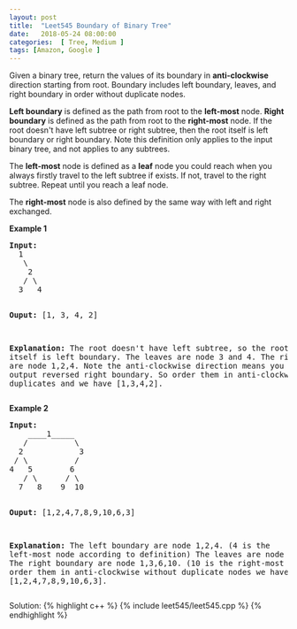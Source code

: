 ```yaml
---
layout: post
title:  "Leet545 Boundary of Binary Tree"
date:   2018-05-24 08:00:00
categories:  [ Tree, Medium ]
tags: [Amazon, Google ]
---
```

<div class="question-description__2cX5"><div><p>Given a binary tree, return the values of its boundary in <b>anti-clockwise</b> direction starting from root.
Boundary includes left boundary, leaves, and right boundary in order without duplicate nodes. </p>

<p><b>Left boundary</b> is defined as the path from root to the <b>left-most</b> node. <b>Right boundary</b> is defined as the path from root to the <b>right-most</b> node. If the root doesn't have left subtree or right subtree, then the root itself is left boundary or right boundary. Note this definition only applies to the input binary tree, and not applies to any subtrees.</p>

<p>The <b>left-most</b> node is defined as a <b>leaf</b> node you could reach when you always firstly travel to the left subtree if exists. If not, travel to the right subtree. Repeat until you reach a leaf node.</p>

<p>The <b>right-most</b> node is also defined by the same way with left and right exchanged.</p>

<p>
<b>Example 1</b><br>
</p><pre><b>Input:</b>
  1
   \
    2
   / \
  3   4

<b>Ouput:</b>
[1, 3, 4, 2]

<b>Explanation:</b>
The root doesn't have left subtree, so the root itself is left boundary.
The leaves are node 3 and 4.
The right boundary are node 1,2,4. Note the anti-clockwise direction means you should output reversed right boundary.
So order them in anti-clockwise without duplicates and we have [1,3,4,2].
</pre>
<p></p>

<p>
<b>Example 2</b><br>
</p><pre><b>Input:</b>
    ____1_____
   /          \
  2            3
 / \          / 
4   5        6   
   / \      / \
  7   8    9  10  
       
<b>Ouput:</b>
[1,2,4,7,8,9,10,6,3]

<b>Explanation:</b>
The left boundary are node 1,2,4. (4 is the left-most node according to definition)
The leaves are node 4,7,8,9,10.
The right boundary are node 1,3,6,10. (10 is the right-most node).
So order them in anti-clockwise without duplicate nodes we have [1,2,4,7,8,9,10,6,3].
</pre>
<p></p></div></div>

Solution:
{% highlight c++ %}
{% include leet545/leet545.cpp %}
{% endhighlight %}
